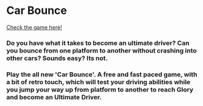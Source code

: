 # Car Bounce

<p><a href = "https://play.google.com/store/apps/details?id=com.bachmanitygames.carbounce">Check the game here! </a></p>

### Do you have what it takes to become an ultimate driver? Can you bounce from one platform to another without crashing into other cars? Sounds easy? Its not.

### Play the all new 'Car Bounce'. A free and fast paced game, with a bit of retro touch, which will test your driving abilities while you jump your way up from platform to another to reach Glory and become an Ultimate Driver. 




